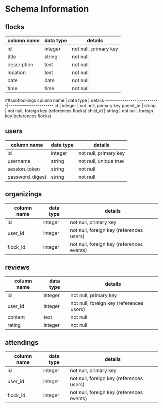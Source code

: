 # Schema Information

## flocks
column name | data type | details
------------|-----------|-----------------------
id          | integer   | not null, primary key
title       | string    | not null
description | text      | not null
location    | text      | not null
date        | date      | not null
time        | time      | not null

##subflockings
column name     | data type | details
----------------|-----------|-----------------------
id              | integer   | not null, primary key
parent_id       | string    | not null, foreign key (references flocks)
child_id        | string    | not null, foreign key (references flocks)


## users
column name     | data type | details
----------------|-----------|-----------------------
id              | integer   | not null, primary key
username        | string    | not null, unique true
session_token   | string    | not null
password_digest | string    | not null


## organizings
column name | data type | details
------------|-----------|-----------------------
id          | integer   | not null, primary key
user_id     | integer   | not null, foreign key (references users)
flock_id    | integer   | not null, foreign key (references events)

## reviews
column name | data type | details
------------|-----------|-----------------------
id          | integer   | not null, primary key
user_id     | integer   | not null, foreign key (references users)
content     | text      | not null
rating      | integer   | not null

## attendings
column name | data type | details
------------|-----------|-----------------------
id          | integer   | not null, primary key
user_id     | integer   | not null, foreign key (references users)
flock_id    | integer   | not null, foreign key (references events)
